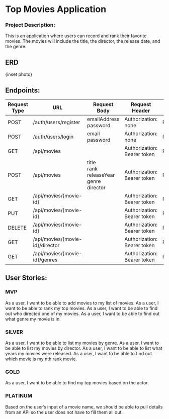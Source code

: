 # Top Movies Application

### Project Description:
This is an application where users can record and rank their favorite movies.
The movies will include the title, the director, the release date, and the genre.

## ERD 
{inset photo}

## Endpoints:  

| Request Type | URL| Request Body                                              | Request Header               |         |   
|---|---|-----------------------------------------------------------|------------------------------|---------|    
| POST | /auth/users/register | emailAddress <br> password                                | Authorization: none          | PUBLIC  |
| POST | /auth/users/login | email <br> password                                       | Authorization: none          | PUBLIC  |
| GET | /api/movies |                                                           | Authorization: Bearer token  | PRIVATE |
| POST | /api/movies | title <br> rank <br> releaseYear <br> genre <br> director | Authorization: Bearer token  | PRIVATE |
| GET | /api/movies/{movie-id} | | Authorization: Bearer token  | PRIVATE |
| PUT | /api/movies/{movie-id} | | Authorization: Bearer token  | PRIVATE |
| DELETE | /api/movies/{movie-id} | | Authorization: Bearer token  | PRIVATE |
| GET | /api/movies/{movie-id}/director | | Authorization: Bearer token  | PRIVATE |
| GET | /api/movies/{movie-id}/genres | | Authorization: Bearer token  | PRIVATE |



## User Stories:
### MVP
As a user, I want to be able to add movies to my list of movies.
As a user, I want to be able to rank my top movies.
As a user, I want to be able to find out who directed one of my movies.
As a user, I want to be able to find out what genre my movie is in.


### SILVER
As a user, I want to be able to list my movies by genre.
As a user, I want to be able to list my movies by director.
As a user, I want to be able to list what years my movies were released.
As a user, I want to be able to find out which movie is my nth rank movie.


### GOLD
As a user, I want to be able to find my top movies based on the actor.


### PLATINUM
Based on the user’s input of a movie name, we should be able to pull details from an API so the user does not have to fill them all out.
